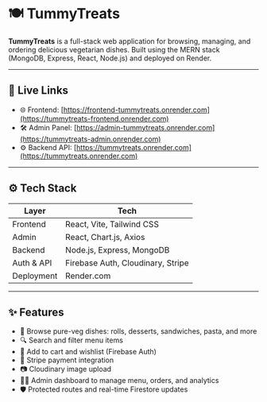 # 🍽️ TummyTreats

**TummyTreats** is a full-stack web application for browsing, managing, and ordering delicious vegetarian dishes. Built using the MERN stack (MongoDB, Express, React, Node.js) and deployed on Render.

---

## 🔗 Live Links

- 🌐 Frontend: [https://frontend-tummytreats.onrender.com](https://tummytreats-frontend.onrender.com)
- 🛠️ Admin Panel: [https://admin-tummytreats.onrender.com](https://tummytreats-admin.onrender.com)
- ⚙️ Backend API: [https://tummytreats.onrender.com](https://tummytreats.onrender.com)

---


## ⚙️ Tech Stack

| Layer      | Tech                       |
|------------|----------------------------|
| Frontend   | React, Vite, Tailwind CSS  |
| Admin      | React, Chart.js, Axios     |
| Backend    | Node.js, Express, MongoDB  |
| Auth & API | Firebase Auth, Cloudinary, Stripe |
| Deployment | Render.com                 |

---

## ✨ Features

- 🍕 Browse pure-veg dishes: rolls, desserts, sandwiches, pasta, and more
- 🔍 Search and filter menu items
- 🛒 Add to cart and wishlist (Firebase Auth)
- 🧾 Stripe payment integration
- 📷 Cloudinary image upload
- 👩‍🍳 Admin dashboard to manage menu, orders, and analytics
- 🛡️ Protected routes and real-time Firestore updates



